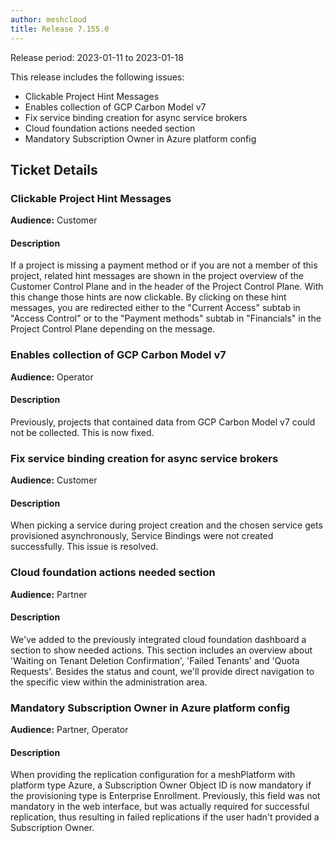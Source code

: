 ```yaml
---
author: meshcloud
title: Release 7.155.0
---
```


Release period: 2023-01-11 to 2023-01-18

This release includes the following issues:
* Clickable Project Hint Messages
* Enables collection of GCP Carbon Model v7
* Fix service binding creation for async service brokers
* Cloud foundation actions needed section
* Mandatory Subscription Owner in Azure platform config
<!--truncate-->

## Ticket Details
### Clickable Project Hint Messages
**Audience:** Customer


#### Description
If a project is missing a payment method or if you are not a member of this project, 
related hint messages are shown in the project overview of the Customer Control Plane 
and in the header of the Project Control Plane. With this change those hints are now clickable.
By clicking on these hint messages, you are redirected either to the "Current Access" subtab
in "Access Control" or to  the "Payment methods" subtab in "Financials" in the Project Control Plane depending 
on the message.

### Enables collection of GCP Carbon Model v7
**Audience:** Operator


#### Description
Previously, projects that contained data from GCP Carbon Model v7 could not
be collected. This is now fixed.

### Fix service binding creation for async service brokers
**Audience:** Customer


#### Description
When picking a service during project creation and the chosen service gets provisioned
asynchronously, Service Bindings were not created successfully. This issue is resolved.

### Cloud foundation actions needed section
**Audience:** Partner


#### Description
We've added to the previously integrated cloud foundation dashboard a section to show needed actions. This 
section includes an overview about 'Waiting on Tenant Deletion Confirmation', 'Failed Tenants' and 
'Quota Requests'. Besides the status and count, we'll provide direct navigation to the specific 
view within the administration area.

### Mandatory Subscription Owner in Azure platform config
**Audience:** Partner, Operator


#### Description
When providing the replication configuration for a meshPlatform with platform
type Azure, a Subscription Owner Object ID is now mandatory if the
provisioning type is Enterprise Enrollment. Previously, this field was not
mandatory in the web interface, but was actually required for successful
replication, thus resulting in failed replications if the user hadn't provided
a Subscription Owner.


